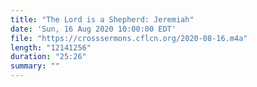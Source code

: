 ```yaml
---
title: "The Lord is a Shepherd: Jeremiah"
date: 'Sun, 16 Aug 2020 10:00:00 EDT'
file: "https://crosssermons.cflcn.org/2020-08-16.m4a"
length: "12141256"
duration: "25:26"
summary: ""
---
```

